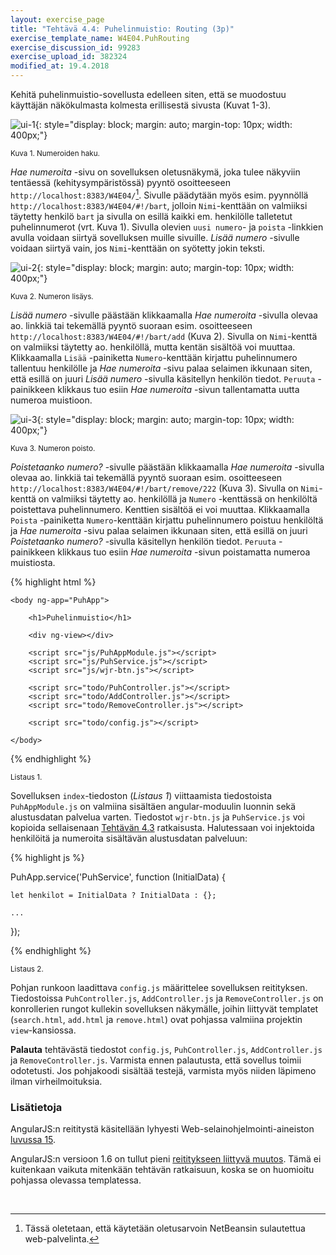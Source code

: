 ```yaml
---
layout: exercise_page
title: "Tehtävä 4.4: Puhelinmuistio: Routing (3p)"
exercise_template_name: W4E04.PuhRouting
exercise_discussion_id: 99283 
exercise_upload_id: 382324
modified_at: 19.4.2018
---
```



Kehitä puhelinmuistio-sovellusta edelleen siten, että se muodostuu käyttäjän näkökulmasta kolmesta erillisestä sivusta (Kuvat 1-3).

![ui-1](../img/w4e04-1.png "ui-1"){: style="display: block; margin: auto; margin-top: 10px; width: 400px;"}


<small>Kuva 1. Numeroiden haku.</small>

*Hae numeroita* -sivu on sovelluksen oletusnäkymä, joka tulee näkyviin tentäessä (kehitysympäristössä) pyyntö osoitteeseen `http://localhost:8383/W4E04/`[^1]. Sivulle päädytään myös esim. pyynnöllä `http://localhost:8383/W4E04/#!/bart`, jolloin `Nimi`-kenttään on valmiiksi täytetty henkilö `bart` ja sivulla on esillä kaikki em. henkilölle talletetut puhelinnumerot (vrt. Kuva 1). Sivulla olevien `uusi numero`- ja `poista` -linkkien avulla voidaan siirtyä sovelluksen muille sivuille. *Lisää numero* -sivulle voidaan siirtyä vain, jos `Nimi`-kenttään on syötetty jokin teksti.

[^1]: Tässä oletetaan, että käytetään oletusarvoin NetBeansin sulautettua web-palvelinta.

![ui-2](../img/w4e04-2.png "ui-2"){: style="display: block; margin: auto; margin-top: 10px; width: 400px;"}

<small>Kuva 2. Numeron lisäys.</small>

*Lisää numero* -sivulle päästään klikkaamalla *Hae numeroita* -sivulla olevaa ao. linkkiä tai tekemällä pyyntö suoraan esim. osoitteeseen `http://localhost:8383/W4E04/#!/bart/add` (Kuva 2). Sivulla on `Nimi`-kenttä on valmiiksi täytetty ao. henkilöllä, mutta kentän sisältöä voi muuttaa. Klikkaamalla `Lisää` -painiketta `Numero`-kenttään kirjattu puhelinnumero tallentuu henkilölle ja *Hae numeroita* -sivu palaa selaimen ikkunaan siten, että esillä on juuri *Lisää numero* -sivulla käsitellyn henkilön tiedot. `Peruuta` -painikkeen klikkaus tuo esiin *Hae numeroita* -sivun tallentamatta uutta numeroa muistioon.

![ui-3](../img/w4e04-3.png "ui-3"){: style="display: block; margin: auto; margin-top: 10px; width: 400px;"}

<small>Kuva 3. Numeron poisto.</small>

*Poistetaanko numero?* -sivulle päästään klikkaamalla *Hae numeroita* -sivulla olevaa ao. linkkiä tai tekemällä pyyntö suoraan esim. osoitteeseen `http://localhost:8383/W4E04/#!/bart/remove/222` (Kuva 3). Sivulla on `Nimi`-kenttä on valmiiksi täytetty ao. henkilöllä ja `Numero` -kenttässä on henkilöltä poistettava puhelinnumero. Kenttien sisältöä ei voi muuttaa. Klikkaamalla `Poista` -painiketta `Numero`-kenttään kirjattu puhelinnumero poistuu henkilöltä ja *Hae numeroita* -sivu palaa selaimen ikkunaan siten, että esillä on juuri *Poistetaanko numero?* -sivulla käsitellyn henkilön tiedot. `Peruuta` -painikkeen klikkaus tuo esiin *Hae numeroita* -sivun poistamatta numeroa muistiosta.


{% highlight html %}

    <body ng-app="PuhApp">

        <h1>Puhelinmuistio</h1>

        <div ng-view></div>

        <script src="js/PuhAppModule.js"></script>        
        <script src="js/PuhService.js"></script>
        <script src="js/wjr-btn.js"></script>

        <script src="todo/PuhController.js"></script>
        <script src="todo/AddController.js"></script>
        <script src="todo/RemoveController.js"></script>

        <script src="todo/config.js"></script>

    </body>

{% endhighlight %}

<small>Listaus 1.</small>

Sovelluksen `index`-tiedoston (*Listaus 1*) viittaamista tiedostoista `PuhAppModule.js` on valmiina sisältäen angular-moduulin luonnin sekä alustusdatan palvelua varten. Tiedostot `wjr-btn.js` ja `PuhService.js` voi kopioida sellaisenaan [Tehtävän 4.3](../tehtava43) ratkaisusta. Halutessaan voi injektoida henkilöitä ja numeroita sisältävän alustusdatan palveluun:

{% highlight js %}

PuhApp.service('PuhService', function (InitialData) {

    let henkilot = InitialData ? InitialData : {};

    ...
});

{% endhighlight %}

<small>Listaus 2.</small>


Pohjan runkoon laadittava `config.js` määrittelee sovelluksen reitityksen. Tiedostoissa `PuhController.js`, `AddController.js` ja `RemoveController.js` on konrollerien rungot kullekin sovelluksen näkymälle, joihin  liittyvät templatet (`search.html`, `add.html` ja `remove.html`) ovat pohjassa valmiina projektin `view`-kansiossa.


**Palauta** tehtävästä tiedostot `config.js`, `PuhController.js`, `AddController.js` ja `RemoveController.js`. Varmista ennen palautusta, että sovellus toimii odotetusti. Jos pohjakoodi sisältää testejä, varmista myös niiden läpimeno ilman virheilmoituksia.


### Lisätietoja

AngularJS:n reititystä käsitellään lyhyesti Web-selainohjelmointi-aineiston [luvussa 15][weso-15].

[weso-15]: http://web-selainohjelmointi.github.io/#15-Reititys-Angularissa

AngularJS:n versioon 1.6 on tullut pieni [reititykseen liittyvä muutos][stackoverflow]. Tämä ei kuitenkaan vaikuta mitenkään tehtävän ratkaisuun, koska se on huomioitu pohjassa olevassa templatessa.

[stackoverflow]: https://stackoverflow.com/questions/41185392/angularjs-1-6-routing-not-working/41852331>


<br/>

